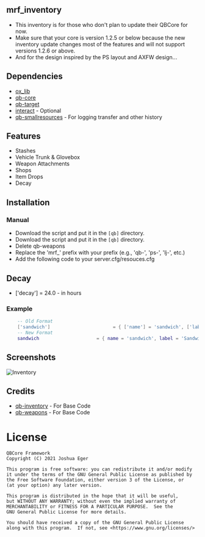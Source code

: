 ## mrf_inventory
- This inventory is for those who don't plan to update their QBCore for now.
- Make sure that your core is version 1.2.5 or below because the new inventory update changes most of the features and will not support versions 1.2.6 or above.
- And for the design inspired by the PS layout and AXFW design...

## Dependencies
- [ox_lib](https://github.com/overextended/ox_lib/releases/tag/v3.22.1)
- [qb-core](https://github.com/qbcore-framework/qb-core)
- [qb-target](https://github.com/qbcore-framework/qb-target)
- [interact](https://github.com/darktrovx/interact) - Optional
- [qb-smallresources](https://github.com/qbcore-framework/qb-smallresources) - For logging transfer and other history

## Features
- Stashes
- Vehicle Trunk & Glovebox
- Weapon Attachments
- Shops
- Item Drops
- Decay

## Installation
### Manual
- Download the script and put it in the `[qb]` directory.
- Download the script and put it in the `[qb]` directory.
- Delete qb-weapons
- Replace the 'mrf_' prefix with your prefix (e.g., 'qb-', 'ps-', 'lj-', etc.)
- Add the following code to your server.cfg/resouces.cfg

## Decay
- ['decay'] = 24.0 - in hours
### Example
```lua
    -- Old Format
    ['sandwich']                       = { ['name'] = 'sandwich', ['label'] = 'Sandwich', ['weight'] = 200, ['type'] = 'item', ['image'] = 'sandwich.png', ['unique'] = false, ['useable'] = true, ['shouldClose'] = true, ['combinable'] = nil, ['description'] = 'Nice bread for your stomach', ['decay'] = 24.0 },
    -- New Format
    sandwich                     = { name = 'sandwich', label = 'Sandwich', weight = 200, type = 'item', image = 'sandwich.png', unique = false, useable = true, shouldClose = true, description = 'Nice bread for your stomach', decay = 24.0 },
```

## Screenshots
![Inventory](https://r2.fivemanage.com/daUBRfSCPD1ZUJhEpVqPi/inv.png)

## Credits
- [qb-inventory](https://github.com/qbcore-framework/qb-inventory) - For Base Code
- [qb-weapons](https://github.com/DonHulieo/qb-weapons) - For Base Code

# License

    QBCore Framework
    Copyright (C) 2021 Joshua Eger

    This program is free software: you can redistribute it and/or modify
    it under the terms of the GNU General Public License as published by
    the Free Software Foundation, either version 3 of the License, or
    (at your option) any later version.

    This program is distributed in the hope that it will be useful,
    but WITHOUT ANY WARRANTY; without even the implied warranty of
    MERCHANTABILITY or FITNESS FOR A PARTICULAR PURPOSE.  See the
    GNU General Public License for more details.

    You should have received a copy of the GNU General Public License
    along with this program.  If not, see <https://www.gnu.org/licenses/>
